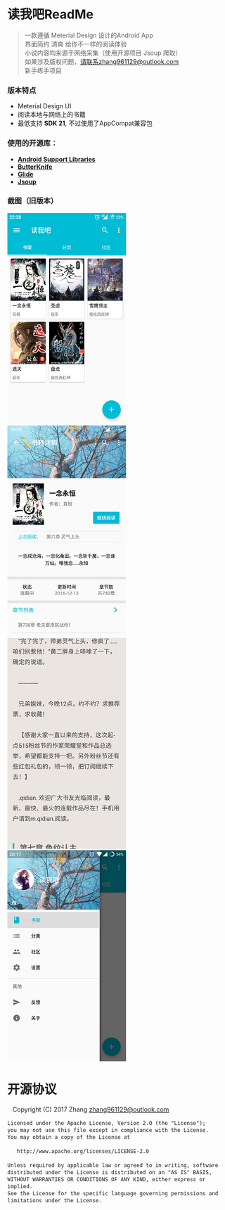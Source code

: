# 读我吧ReadMe

> 一款遵循 Meterial Design 设计的Android App<br/>
> 界面简约 清爽 给你不一样的阅读体验<br/>
> 小说内容均来源于网络采集（使用开源项目 Jsoup 爬取）<br/>
> 如果涉及版权问题，请联系zhang961129@outlook.com
> <br/>
> 新手练手项目

### 版本特点 ###
- Meterial Design UI
- 阅读本地与网络上的书籍
- 最低支持 **SDK 21**, 不过使用了AppCompat兼容包

### 使用的开源库︰
- [**Android Support Libraries**](https://developer.android.google.cn/index.html)
- [**ButterKnife**](https://github.com/JakeWharton/butterknife)
- [**Glide**](https://github.com/bumptech/glide)
- [**Jsoup**](https://github.com/jhy/jsoup)

### 截图（旧版本） ###
![](screenshot/Screenshot_1.png) ![](screenshot/Screenshot_2.png) ![](screenshot/Screenshot_3.png)
![](screenshot/Screenshot_4.png) 

# 开源协议

    Copyright (C) 2017 Zhang <zhang961129@outlook.com>

    Licensed under the Apache License, Version 2.0 (the "License");
    you may not use this file except in compliance with the License.
    You may obtain a copy of the License at

       http://www.apache.org/licenses/LICENSE-2.0

    Unless required by applicable law or agreed to in writing, software
    distributed under the License is distributed on an "AS IS" BASIS,
    WITHOUT WARRANTIES OR CONDITIONS OF ANY KIND, either express or implied.
    See the License for the specific language governing permissions and
    limitations under the License.
